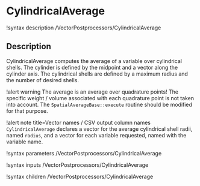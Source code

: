 # CylindricalAverage

!syntax description /VectorPostprocessors/CylindricalAverage

## Description

CylindricalAverage computes the average of a variable over cylindrical
shells. The cylinder is defined by the midpoint and a vector along the cylinder
axis. The cylindrical shells are defined by a maximum radius and the number
of desired shells.

!alert warning
The average is an average over quadrature points! The specific weight / volume associated with each quadrature point is not taken into account. The `SpatialAverageBase::execute` routine should be modified for that purpose.

!alert note title=Vector names / CSV output column names
`CylindricalAverage` declares a vector for the average cylindrical shell radii, named `radius`, and a vector for each variable requested, named with the variable name.

!syntax parameters /VectorPostprocessors/CylindricalAverage

!syntax inputs /VectorPostprocessors/CylindricalAverage

!syntax children /VectorPostprocessors/CylindricalAverage
